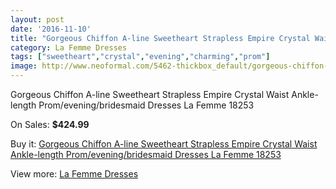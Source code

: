 ```yaml
---
layout: post
date: '2016-11-10'
title: "Gorgeous Chiffon A-line Sweetheart Strapless Empire Crystal Waist Ankle-length Prom/evening/bridesmaid Dresses La Femme 18253"
category: La Femme Dresses
tags: ["sweetheart","crystal","evening","charming","prom"]
image: http://www.neoformal.com/5462-thickbox_default/gorgeous-chiffon-a-line-sweetheart-strapless-empire-crystal-waist-ankle-length-prom-evening-bridesmaid-dresses-la-femme-18253.jpg
---
```

Gorgeous Chiffon A-line Sweetheart Strapless Empire Crystal Waist Ankle-length Prom/evening/bridesmaid Dresses La Femme 18253

On Sales: **$424.99**
<a href="https://www.neoformal.com/en/la-femme-dresses/1995-gorgeous-chiffon-a-line-sweetheart-strapless-empire-crystal-waist-ankle-length-prom-evening-bridesmaid-dresses-la-femme-18253.html"><amp-img layout="responsive" width="600" height="600" src="//www.neoformal.com/5462-thickbox_default/gorgeous-chiffon-a-line-sweetheart-strapless-empire-crystal-waist-ankle-length-prom-evening-bridesmaid-dresses-la-femme-18253.jpg" alt="Gorgeous Chiffon A-line Sweetheart Strapless Empire Crystal Waist Ankle-length Prom/evening/bridesmaid Dresses La Femme 18253 0" /></a>
<a href="https://www.neoformal.com/en/la-femme-dresses/1995-gorgeous-chiffon-a-line-sweetheart-strapless-empire-crystal-waist-ankle-length-prom-evening-bridesmaid-dresses-la-femme-18253.html"><amp-img layout="responsive" width="600" height="600" src="//www.neoformal.com/5463-thickbox_default/gorgeous-chiffon-a-line-sweetheart-strapless-empire-crystal-waist-ankle-length-prom-evening-bridesmaid-dresses-la-femme-18253.jpg" alt="Gorgeous Chiffon A-line Sweetheart Strapless Empire Crystal Waist Ankle-length Prom/evening/bridesmaid Dresses La Femme 18253 1" /></a>
<a href="https://www.neoformal.com/en/la-femme-dresses/1995-gorgeous-chiffon-a-line-sweetheart-strapless-empire-crystal-waist-ankle-length-prom-evening-bridesmaid-dresses-la-femme-18253.html"><amp-img layout="responsive" width="600" height="600" src="//www.neoformal.com/5464-thickbox_default/gorgeous-chiffon-a-line-sweetheart-strapless-empire-crystal-waist-ankle-length-prom-evening-bridesmaid-dresses-la-femme-18253.jpg" alt="Gorgeous Chiffon A-line Sweetheart Strapless Empire Crystal Waist Ankle-length Prom/evening/bridesmaid Dresses La Femme 18253 2" /></a>
<a href="https://www.neoformal.com/en/la-femme-dresses/1995-gorgeous-chiffon-a-line-sweetheart-strapless-empire-crystal-waist-ankle-length-prom-evening-bridesmaid-dresses-la-femme-18253.html"><amp-img layout="responsive" width="600" height="600" src="//www.neoformal.com/5465-thickbox_default/gorgeous-chiffon-a-line-sweetheart-strapless-empire-crystal-waist-ankle-length-prom-evening-bridesmaid-dresses-la-femme-18253.jpg" alt="Gorgeous Chiffon A-line Sweetheart Strapless Empire Crystal Waist Ankle-length Prom/evening/bridesmaid Dresses La Femme 18253 3" /></a>

Buy it: [Gorgeous Chiffon A-line Sweetheart Strapless Empire Crystal Waist Ankle-length Prom/evening/bridesmaid Dresses La Femme 18253](https://www.neoformal.com/en/la-femme-dresses/1995-gorgeous-chiffon-a-line-sweetheart-strapless-empire-crystal-waist-ankle-length-prom-evening-bridesmaid-dresses-la-femme-18253.html "Gorgeous Chiffon A-line Sweetheart Strapless Empire Crystal Waist Ankle-length Prom/evening/bridesmaid Dresses La Femme 18253")

View more: [La Femme Dresses](https://www.neoformal.com/en/16-la-femme-dresses "La Femme Dresses")